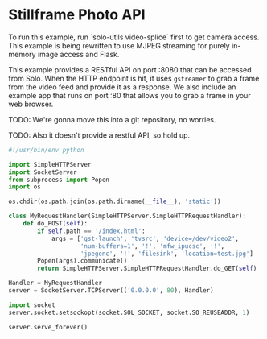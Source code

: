 # Stillframe Photo API

<aside class="note">
To run this example, run `solo-utils video-splice` first to get camera access.
</aside>

<aside class="alert">
This example is being rewritten to use MJPEG streaming for purely in-memory image access and Flask.
</aside>

This example provides a RESTful API on port :8080 that can be accessed from Solo. When the HTTP endpoint is hit, it uses `gstreamer` to grab a frame from the video feed and provide it as a response. We also include an example app that runs on port :80 that allows you to grab a frame in your web browser.

TODO: We're gonna move this into a git repository, no worries.

TODO: Also it doesn't provide a restful API, so hold up.

```py
#!/usr/bin/env python

import SimpleHTTPServer
import SocketServer
from subprocess import Popen
import os

os.chdir(os.path.join(os.path.dirname(__file__), 'static'))

class MyRequestHandler(SimpleHTTPServer.SimpleHTTPRequestHandler):
    def do_POST(self):
        if self.path == '/index.html':
            args = ['gst-launch', 'tvsrc', 'device=/dev/video2',
                    'num-buffers=1', '!', 'mfw_ipucsc', '!',
                    'jpegenc', '!', 'filesink', 'location=test.jpg']
        Popen(args).communicate()
        return SimpleHTTPServer.SimpleHTTPRequestHandler.do_GET(self)

Handler = MyRequestHandler
server = SocketServer.TCPServer(('0.0.0.0', 80), Handler)

import socket
server.socket.setsockopt(socket.SOL_SOCKET, socket.SO_REUSEADDR, 1)

server.serve_forever()
```

